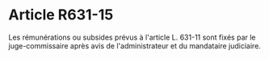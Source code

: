 # Article R631-15

Les rémunérations ou subsides prévus à l'article L. 631-11 sont fixés par le juge-commissaire après avis de l'administrateur et du mandataire judiciaire.
